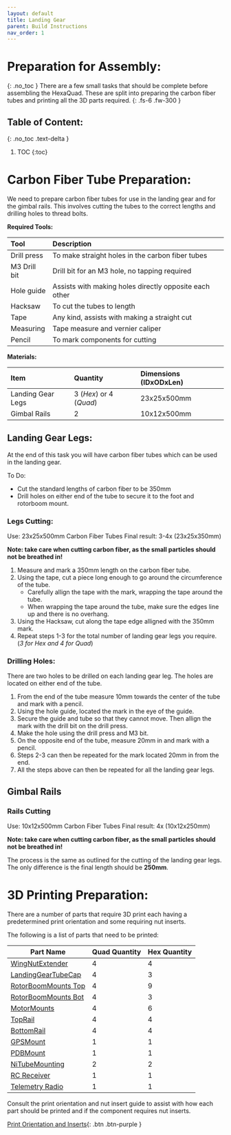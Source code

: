 ```yaml
---
layout: default
title: Landing Gear
parent: Build Instructions
nav_order: 1
---
```


# Preparation for Assembly:
{: .no_toc }
There are a few small tasks that should be complete before assembling the HexaQuad. These are split into preparing the carbon fiber tubes and printing all the 3D parts required. {: .fs-6 .fw-300 }

## Table of Content:
{: .no_toc .text-delta }

1. TOC
{:toc}


# Carbon Fiber Tube Preparation:
We need to prepare carbon fiber tubes for use in the landing gear and for the gimbal rails. This involves cutting the tubes to the correct lengths and drilling holes to thread bolts.

**Required Tools:**

| Tool | Description |
|:------------|:----------|
|Drill press |To make straight holes in the carbon fiber tubes|
|M3 Drill bit |Drill bit for an M3 hole, no tapping required|
|Hole guide |Assists with making holes directly opposite each other|
|Hacksaw |To cut the tubes to length|
|Tape |Any kind, assists with making a straight cut|
|Measuring  |Tape measure and vernier caliper|
|Pencil  |To mark components for cutting|

**Materials:**

| Item | Quantity | Dimensions (IDxODxLen) |
|:------------|:------------|:----------|
| Landing Gear Legs |3 (*Hex*) or 4 (*Quad*) | 23x25x500mm|
| Gimbal Rails |2 | 10x12x500mm|

## Landing Gear Legs:
At the end of this task you will have carbon fiber tubes which can be used in the landing gear.

To Do:
- Cut the standard lengths of carbon fiber to be 350mm
- Drill holes on either end of the tube to secure it to the foot and rotorboom mount.

### Legs Cutting:
Use: 23x25x500mm Carbon Fiber Tubes
Final result: 3-4x (23x25x350mm)

**Note: take care when cutting carbon fiber, as the small particles should not be breathed in!**

1. Measure and mark a 350mm length on the carbon fiber tube.
2. Using the tape, cut a piece long enough to go around the circumference of the tube. 
    - Carefully allign the tape with the mark, wrapping the tape around the tube. 
    - When wrapping the tape around the tube, make sure the edges line up and there is no overhang.
3. Using the Hacksaw, cut along the tape edge alligned with the 350mm mark.
4. Repeat steps 1-3 for the total number of landing gear legs you require. (*3 for Hex and 4 for Quad*)

### Drilling Holes:

There are two holes to be drilled on each landing gear leg. The holes are located on either end of the tube.

1. From the end of the tube measure 10mm towards the center of the tube and mark with a pencil.
2. Using the hole guide, located the mark in the eye of the guide.
3. Secure the guide and tube so that they cannot move. Then allign the mark with the drill bit on the drill press.
4. Make the hole using the drill press and M3 bit. 
5. On the opposite end of the tube, measure 20mm in and mark with a pencil.
6. Steps 2-3 can then be repeated for the mark located 20mm in from the end.
7. All the steps above can then be repeated for all the landing gear legs.


## Gimbal Rails
### Rails Cutting
Use: 10x12x500mm Carbon Fiber Tubes
Final result: 4x (10x12x250mm) 

**Note: take care when cutting carbon fiber, as the small particles should not be breathed in!**

The process is the same as outlined for the cutting of the landing gear legs. The only difference is the final length should be **250mm**.

# 3D Printing Preparation:
There are a number of parts that require 3D print each having a predetermined print orientation and some requiring nut inserts.

The following is a list of parts that need to be printed:

| Part Name           | Quad Quantity | Hex Quantity |
|---------------------|----------|-------------------------|
|[WingNutExtender](https://github.com/landrs-toolkit/LANDRs-Science-Drone/tree/main/Design/MechanicalDesign/BatteryPlate)     | 4        | 4|
| [LandingGearTubeCap](https://github.com/landrs-toolkit/LANDRs-Science-Drone/tree/main/Design/MechanicalDesign/LandingGear)  | 4        | 3|
| [RotorBoomMounts Top](https://github.com/landrs-toolkit/LANDRs-Science-Drone/tree/main/Design/MechanicalDesign/RotorBoomMounts) | 4        | 9|
| [RotorBoomMounts Bot](https://github.com/landrs-toolkit/LANDRs-Science-Drone/tree/main/Design/MechanicalDesign/RotorBoomMounts/NutInsert) | 4        | 3|
| [MotorMounts](https://github.com/landrs-toolkit/LANDRs-Science-Drone/tree/main/Design/MechanicalDesign/MotorMounts)         | 4        | 6 |
| [TopRail](https://github.com/landrs-toolkit/LANDRs-Science-Drone/tree/main/Design/MechanicalDesign/RailMounting)             | 4        | 4 |
| [BottomRail](https://github.com/landrs-toolkit/LANDRs-Science-Drone/tree/main/Design/MechanicalDesign/RailMounting)             | 4        | 4 |
| [GPSMount](https://github.com/landrs-toolkit/LANDRs-Science-Drone/tree/main/Design/MechanicalDesign/GPSMounts)            | 1        | 1|
| [PDBMount](https://github.com/landrs-toolkit/LANDRs-Science-Drone/tree/main/Design/MechanicalDesign/PDBMount)            | 1        | 1 |
| [NiTubeMounting](https://github.com/landrs-toolkit/LANDRs-Science-Drone/tree/main/Design/MechanicalDesign/SensorMounts/NiTubeMounting)      | 2        |2  |
| [RC Receiver](https://github.com/landrs-toolkit/LANDRs-Science-Drone/tree/main/Design/MechanicalDesign/RadioReceivers)         | 1        | 1 |
| [Telemetry Radio](https://github.com/landrs-toolkit/LANDRs-Science-Drone/tree/main/Design/MechanicalDesign/RadioReceivers)     | 1        | 1  |

Consult the print orientation and nut insert guide to assist with how each part should be printed and if the component requires nut inserts.

[Print Orientation and Inserts](https://github.com/landrs-toolkit/LANDRs-Science-Drone/tree/main/Design/MechanicalDesign/RadioReceivers){: .btn .btn-purple }